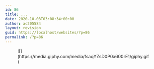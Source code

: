 ```yaml
---
id: 86
title: ...
date: 2020-10-03T03:08:34+00:00
author: ac205584
layout: revision
guid: https://localhost/websites/?p=86
permalink: /?p=86
---
```

<figure class="wp-block-image size-large">![](https://media.giphy.com/media/fsaqYZsD0P0x600rE1/giphy.gif)</figure>